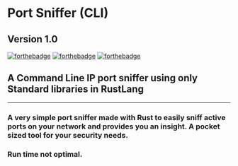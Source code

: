 # Port Sniffer (CLI)
## **Version 1.0**

[![forthebadge](https://forthebadge.com/images/badges/built-with-love.svg)](https://forthebadge.com)
[![forthebadge](https://forthebadge.com/images/badges/made-with-rust.svg)](https://forthebadge.com)
[![forthebadge](https://forthebadge.com/images/badges/uses-brains.svg)](https://forthebadge.com)


## A Command Line IP port sniffer using only Standard libraries in RustLang
----
### A very simple port sniffer made with Rust to easily sniff active ports on your network and provides you an insight. A pocket sized tool for your security needs.
### Run time not optimal.
